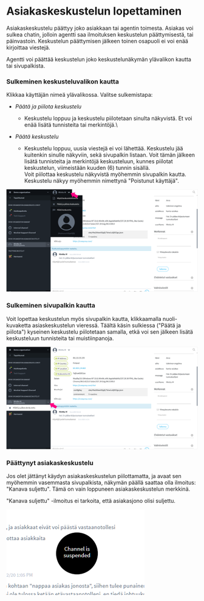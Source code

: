 # Asiakaskeskustelun lopettaminen

Asiakaskeskustelu päättyy joko asiakkaan tai agentin toimesta. Asiakas voi sulkea chatin, jolloin agentti saa ilmoituksen keskustelun päättymisestä, tai päinvastoin. Keskustelun päättymisen jälkeen toinen osapuoli ei voi enää kirjoittaa viestejä.

Agentti voi päättää keskustelun joko keskustelunäkymän ylävalikon kautta tai sivupalkista.

### Sulkeminen keskusteluvalikon kautta

Klikkaa käyttäjän nimeä ylävalikossa. Valitse sulkemistapa:

* _Päätä ja piilota keskustelu_
  * Keskustelu loppuu ja keskustelu piilotetaan sinulta näkyvistä. Et voi enää lisätä tunnisteita tai merkintöjä.\

* _Päätä keskustelu_
  * Keskustelu loppuu, uusia viestejä ei voi lähettää. Keskustelu jää kuitenkin sinulle näkyviin, sekä sivupalkin listaan. Voit tämän jälkeen lisätä tunnisteita ja merkintöjä keskusteluun, kunnes piilotat keskustelun, viimeistään kuuden (6) tunnin sisällä. \
    Voit piilottaa keskustelu näkyvistä myöhemmin sivupalkin kautta. Keskustelu näkyy myöhemmin nimettynä "Poistunut käyttäjä".

![](../.gitbook/assets/customer-chat-end1.png)

### Sulkeminen sivupalkin kautta

Voit lopettaa keskustelun myös sivupalkin kautta, klikkaamalla nuoli-kuvaketta asiaskeskustelun vieressä. Täältä käsin sulkiessa ("Päätä ja piilota") kyseinen keskustelu piilotetaan samalla, etkä voi sen jälkeen lisätä keskusteluun tunnisteita tai muistiinpanoja.

![](../.gitbook/assets/customer-chat-end2.png)

### Päättynyt asiakaskeskustelu <a href="#paattynyt-asiakaskeskustelu" id="paattynyt-asiakaskeskustelu"></a>

Jos olet jättänyt käydyn asiakaskeskustelun piilottamatta, ja avaat sen myöhemmin vasemmasta sivupalkista, näkymän päällä saattaa olla ilmoitus: "Kanava suljettu". Tämä on vain loppuneen asiakaskeskustelun merkkinä.&#x20;

"Kanava suljettu" -ilmoitus ei tarkoita, että asiakasjono olisi suljettu.

![Kanava suljettu -ilmoitus](../.gitbook/assets/channel-suspended.PNG)
